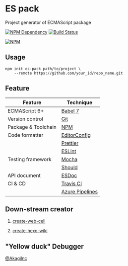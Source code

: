 # ES pack

Project generator of ECMAScript package

[![NPM Dependency](https://david-dm.org/EasyWebApp/create-es-pack.svg)](https://david-dm.org/EasyWebApp/create-es-pack)
[![Build Status](https://travis-ci.com/EasyWebApp/create-es-pack.svg?branch=master)](https://travis-ci.com/EasyWebApp/create-es-pack)

[![NPM](https://nodei.co/npm/create-es-pack.png?downloads=true&downloadRank=true&stars=true)](https://nodei.co/npm/create-es-pack/)


## Usage

```Shell
npm init es-pack path/to/project \
    --remote https://github.com/your_id/repo_name.git
```

## Feature

| Feature             | Technique                                                                       |
|---------------------|---------------------------------------------------------------------------------|
| ECMAScript 6+       | [Babel 7](https://babeljs.io/)                                                  |
| Version control     | [Git](https://git-scm.com/)                                                     |
| Package & Toolchain | [NPM](https://www.npmjs.com/)                                                   |
| Code formatter      | [EditorConfig](https://editorconfig.org/)                                       |
|                     | [Prettier](https://prettier.io/)                                                |
|                     | [ESLint](https://eslint.org/)                                                   |
| Testing framework   | [Mocha](https://mochajs.org/)                                                   |
|                     | [Should](https://shouldjs.github.io/)                                           |
| API document        | [ESDoc](https://esdoc.org/)                                                     |
| CI & CD             | [Travis CI](https://travis-ci.com/)                                             |
|                     | [Azure Pipelines](https://azure.microsoft.com/zh-cn/services/devops/pipelines/) |


## Down-stream creator

 1. [create-web-cell](https://www.npmjs.com/package/create-web-cell)

 2. [create-hexo-wiki](https://tech-query.me/create-hexo-wiki/)


## "Yellow duck" Debugger

[@Akagilnc](https://github.com/Akagilnc/)
